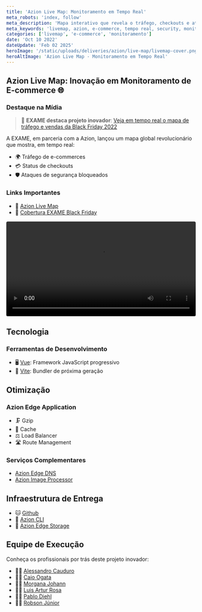 ```yaml
---
title: 'Azion Live Map: Monitoramento em Tempo Real'
meta_robots: 'index, follow'
meta_description: 'Mapa interativo que revela o tráfego, checkouts e ataques bloqueados dos maiores e-commerces do Brasil.'
meta_keywords: 'livemap, azion, e-commerce, tempo real, security, monitoramento'
categories: ['livemap', 'e-commerce', 'monitoramento']
date: 'Oct 10 2022'
dateUpdate: 'Feb 02 2025'
heroImage: '/static/uploads/deliveries/azion/live-map/livemap-cover.png'
heroAltImage: 'Azion Live Map - Monitoramento em Tempo Real'
---
```


## Azion Live Map: Inovação em Monitoramento de E-commerce 🌐

### Destaque na Mídia

> 📰 **EXAME destaca projeto inovador**: [Veja em tempo real o mapa de tráfego e vendas da Black Friday 2022](https://exame.com/negocios/veja-em-tempo-real-o-mapa-de-trafego-e-vendas-da-black-friday-2022/)

A EXAME, em parceria com a Azion, lançou um mapa global revolucionário que mostra, em tempo real:
- 🌍 Tráfego de e-commerces
- 💳 Status de checkouts
- 🛡️ Ataques de segurança bloqueados

### Links Importantes

- 🔗 [Azion Live Map](https://www.azion.com/pt-br/live-map/)
- 🔗 [Cobertura EXAME Black Friday](https://exame.com/black-friday-tempo-real)

<video controls style="width: 100%; margin: 1rem auto; display: block; border-radius: 4px;">
  <source src="/static/uploads/deliveries/azion/live-map/video-demonstracao.mp4" type="video/mp4" />
  <p>Seu navegador não suporta a tag de vídeo.</p>
</video>

## Tecnologia

### Ferramentas de Desenvolvimento

- 🖥️ [Vue](https://vuejs.org/): Framework JavaScript progressivo
- 🚀 [Vite](https://vitejs.dev/): Bundler de próxima geração

## Otimização

### Azion Edge Application
- 🗜️ Gzip
- 💾 Cache
- ⚖️ Load Balancer
- 🛣️ Route Management

### Serviços Complementares
- [Azion Edge DNS](https://www.azion.com/pt-br/blog/beneficios-de-um-dns-no-edge/)
- [Azion Image Processor](https://www.azion.com/pt-br/blog/como-a-otimizacao-de-imagens-ajuda-empresas-de-midia/)

## Infraestrutura de Entrega

- 🐱 [Github](https://github.com/)
- 🚀 [Azion CLI](https://www.azion.com/pt-br/blog/azion-cli-implemente-jamstack-edge/)
- 💾 [Azion Edge Storage](https://www.azion.com/pt-br/documentacao/produtos/store/edge-storage/)

## Equipe de Execução

Conheça os profissionais por trás deste projeto inovador:

- 👨‍💻 [Alessandro Cauduro](https://www.linkedin.com/in/alessandrocauduro/)
- 👨‍💻 [Caio Ogata](https://www.linkedin.com/in/caioogata/)
- 👩‍💻 [Morgana Johann](https://www.linkedin.com/in/morgana-johann/)
- 👨‍💻 [Luis Artur Rosa](https://www.linkedin.com/in/luisrossa/)
- 👨‍💻 [Pablo Diehl](https://www.linkedin.com/in/pablo-diehl/)
- 👨‍💻 [Robson Júnior](https://www.linkedin.com/in/robsongajunior/)
